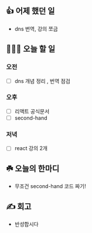 ## 👍 어제 했던 일

- dns 번역, 강의 쪼금

## 👩🏻‍💻 오늘 할 일

### 오전

- [ ] dns 개념 정리 , 번역 점검

### 오후

- [ ] 리액트 공식문서
- [ ] second-hand

### 저녁

- [ ] react 강의 2개

## ☘️ 오늘의 한마디
- 무조건 second-hand 코드 짜기!

## ✍️ 회고
- 반성합시다